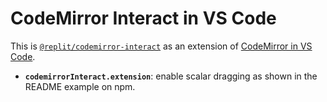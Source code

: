 # CodeMirror Interact in VS Code

This is [`@replit/codemirror-interact`](https://www.npmjs.com/package/@replit/codemirror-interact/v/6.3.1) as an extension of [CodeMirror in VS Code](https://github.com/samestep/codemirror-vscode).

- **`codemirrorInteract.extension`**: enable scalar dragging as shown in the README example on npm.
